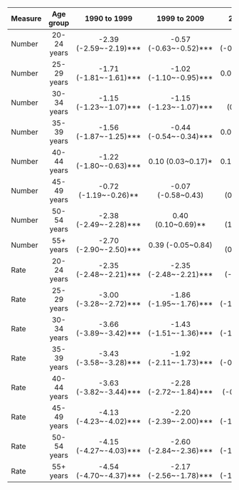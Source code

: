 |Measure |  Age group  |      1990 to 1999      |      1999 to 2009      |      2009 to 2019      |2019 to 2021              |      1990 to 2021      |
|:-------|:-----------:|:----------------------:|:----------------------:|:----------------------:|:-------------------------|:----------------------:|
|Number  | 20-24 years | -2.39 (-2.59~-2.19)*** | -0.57 (-0.63~-0.52)*** | -0.57 (-0.63~-0.52)*** |-42.23 (-43.43~-41.01)*** | -4.51 (-4.65~-4.37)*** |
|Number  | 25-29 years | -1.71 (-1.81~-1.61)*** | -1.02 (-1.10~-0.95)*** |   0.02 (-0.11~0.15)    |-43.68 (-45.05~-42.28)*** | -4.43 (-4.59~-4.27)*** |
|Number  | 30-34 years | -1.15 (-1.23~-1.07)*** | -1.15 (-1.23~-1.07)*** |   0.44 (0.19~0.69)**   |-44.04 (-45.53~-42.51)*** | -4.22 (-4.40~-4.04)*** |
|Number  | 35-39 years | -1.56 (-1.87~-1.25)*** | -0.44 (-0.54~-0.34)*** |   0.05 (-0.39~0.50)    |-44.13 (-45.75~-42.45)*** | -4.25 (-4.49~-4.00)*** |
|Number  | 40-44 years | -1.22 (-1.80~-0.63)*** |   0.10 (0.03~0.17)*    |   0.10 (0.03~0.17)*    |-44.93 (-46.28~-43.54)*** | -4.05 (-4.28~-3.83)*** |
|Number  | 45-49 years | -0.72 (-1.19~-0.26)**  |   -0.07 (-0.58~0.43)   |  0.81 (0.59~1.03)***   |-46.02 (-47.19~-44.83)*** | -3.88 (-4.14~-3.61)*** |
|Number  | 50-54 years | -2.38 (-2.49~-2.28)*** |   0.40 (0.10~0.69)**   |  1.58 (1.44~1.72)***   |-47.03 (-47.56~-46.50)*** | -4.08 (-4.21~-3.96)*** |
|Number  |  55+ years  | -2.70 (-2.90~-2.50)*** |   0.39 (-0.05~0.84)    |  1.66 (0.82~2.51)***   |-47.18 (-48.56~-45.77)*** | -4.16 (-4.50~-3.83)*** |
|Rate    | 20-24 years | -2.35 (-2.48~-2.21)*** | -2.35 (-2.48~-2.21)*** |  -0.45 (-0.87~-0.02)*  |-42.10 (-44.76~-39.33)*** | -5.00 (-5.31~-4.69)*** |
|Rate    | 25-29 years | -3.00 (-3.28~-2.72)*** | -1.86 (-1.95~-1.76)*** | -1.10 (-1.50~-0.69)*** |-42.63 (-44.17~-41.05)*** | -5.29 (-5.50~-5.07)*** |
|Rate    | 30-34 years | -3.66 (-3.89~-3.42)*** | -1.43 (-1.51~-1.36)*** | -1.43 (-1.51~-1.36)*** |-44.26 (-45.73~-42.76)*** | -5.62 (-5.79~-5.45)*** |
|Rate    | 35-39 years | -3.43 (-3.58~-3.28)*** | -1.92 (-2.11~-1.73)*** | -0.78 (-0.88~-0.67)*** |-45.51 (-46.43~-44.57)*** | -5.64 (-5.77~-5.51)*** |
|Rate    | 40-44 years | -3.63 (-3.82~-3.44)*** | -2.28 (-2.72~-1.84)*** | -0.53 (-0.83~-0.22)**  |-45.65 (-46.68~-44.59)*** | -5.75 (-5.97~-5.53)*** |
|Rate    | 45-49 years | -4.13 (-4.23~-4.02)*** | -2.20 (-2.39~-2.00)*** | -0.87 (-1.16~-0.58)*** |-46.35 (-47.00~-45.69)*** | -6.05 (-6.19~-5.91)*** |
|Rate    | 50-54 years | -4.15 (-4.27~-4.03)*** | -2.60 (-2.84~-2.36)*** | -0.98 (-1.50~-0.46)*** |-47.56 (-48.42~-46.69)*** | -6.35 (-6.56~-6.14)*** |
|Rate    |  55+ years  | -4.54 (-4.70~-4.37)*** | -2.17 (-2.56~-1.78)*** | -1.37 (-1.88~-0.85)*** |-48.65 (-49.76~-47.53)*** | -6.57 (-6.82~-6.33)*** |
